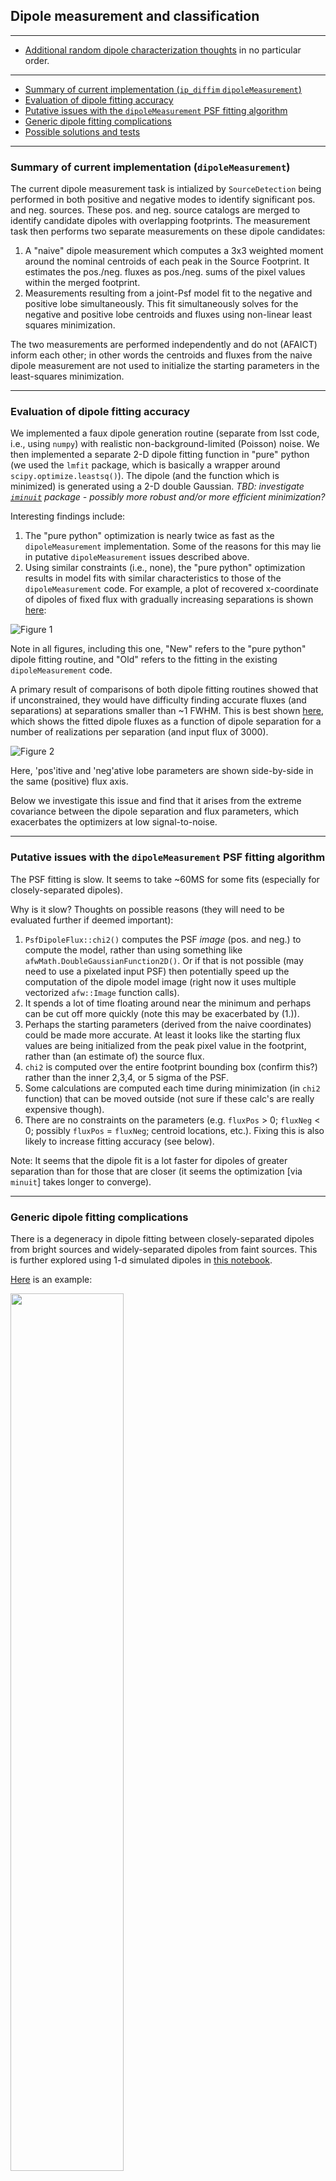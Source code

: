 ## Dipole measurement and classification
---
* [Additional random dipole characterization thoughts](README.md) in no particular order.

---

- [Summary of current implementation (`ip_diffim` `dipoleMeasurement`)](#summary-of-current-implementation-ip_diffim)
- [Evaluation of dipole fitting accuracy](#evaluation-of-dipole-fitting-accuracy)
- [Putative issues with the `dipoleMeasurement` PSF fitting algorithm](#putative-issues-with-the-ip_diffim-psf-fitting-algorithm)
- [Generic dipole fitting complications](#generic-dipole-fitting-complications)
- [Possible solutions and tests](#possible-solutions-and-tests)

---

### Summary of current implementation (`dipoleMeasurement`)

The current dipole measurement task is intialized by `SourceDetection` being performed in both positive and negative modes to identify significant pos. and neg. sources. These pos. and neg. source catalogs are merged to identify candidate dipoles with overlapping footprints. The measurement task then performs two separate measurements on these dipole candidates:

1. A "naive" dipole measurement which computes a 3x3 weighted moment around the nominal centroids of each peak in the Source Footprint. It estimates the pos./neg. fluxes as pos./neg. sums of the pixel values within the merged footprint.
2. Measurements resulting from a joint-Psf model fit to the negative and positive lobe simultaneously. This fit simultaneously solves for the negative and positive lobe centroids and fluxes using non-linear
least squares minimization.

The two measurements are performed independently and do not (AFAICT) inform each other; in other words the centroids and fluxes from the naive dipole measurement are not used to initialize the starting parameters in the least-squares minimization.

---
### Evaluation of dipole fitting accuracy

We implemented a faux dipole generation routine (separate from lsst code, i.e., using `numpy`) with realistic non-background-limited (Poisson) noise. We then implemented a separate 2-D dipole fitting function in "pure" python (we used the `lmfit` package, which is basically a wrapper around `scipy.optimize.leastsq()`). The dipole (and the function which is minimized) is generated using a 2-D double Gaussian. *TBD: investigate [`iminuit`](http://nbviewer.jupyter.org/github/iminuit/iminuit/blob/master/tutorial/tutorial.ipynb#) package - possibly more robust and/or more efficient minimization?*

Interesting findings include:

1. The "pure python" optimization is nearly twice as fast as the `dipoleMeasurement` implementation. Some of the reasons for this may lie in putative `dipoleMeasurement` issues described above.
2. Using similar constraints (i.e., none), the "pure python" optimization results in model fits with similar characteristics to those of the `dipoleMeasurement` code. For example, a plot of recovered x-coordinate of dipoles of fixed flux with gradually increasing separations is shown [here](notebooks/7b.%20test%20new%20(fixed!)%20and%20ip_diffim%20dipole%20fitting%20on%20same%20sources-Copy3%20(more%20realistic%20noise)_files/7b.%20test%20new%20(fixed!)%20and%20ip_diffim%20dipole%20fitting%20on%20same%20sources-Copy3%20(more%20realistic%20noise)_20_2.png):

<a name="figure1"></a>
![Figure 1](notebooks/7b.%20test%20new%20(fixed!)%20and%20ip_diffim%20dipole%20fitting%20on%20same%20sources-Copy3%20(more%20realistic%20noise)_files/7b.%20test%20new%20(fixed!)%20and%20ip_diffim%20dipole%20fitting%20on%20same%20sources-Copy3%20(more%20realistic%20noise)_20_2.png)

Note in all figures, including this one, "New" refers to the "pure python" dipole fitting routine, and "Old" refers to the fitting in the existing `dipoleMeasurement` code.

A primary result of comparisons of both dipole fitting routines showed that if unconstrained, they would have difficulty finding accurate fluxes (and separations) at separations smaller than ~1 FWHM. This is best shown [here](notebooks/7b.%20test%20new%20(fixed!)%20and%20ip_diffim%20dipole%20fitting%20on%20same%20sources-Copy3%20(more%20realistic%20noise)_files/7b.%20test%20new%20(fixed!)%20and%20ip_diffim%20dipole%20fitting%20on%20same%20sources-Copy3%20(more%20realistic%20noise)_23_1.png), which shows the fitted dipole fluxes as a function of dipole separation for a number of realizations per separation (and input flux of 3000).

<a name="figure2"></a>
![Figure 2](notebooks/7b.%20test%20new%20(fixed!)%20and%20ip_diffim%20dipole%20fitting%20on%20same%20sources-Copy3%20(more%20realistic%20noise)_files/7b.%20test%20new%20(fixed!)%20and%20ip_diffim%20dipole%20fitting%20on%20same%20sources-Copy3%20(more%20realistic%20noise)_23_1.png)

Here, 'pos'itive and 'neg'ative lobe parameters are shown side-by-side in the same (positive) flux axis.

Below we investigate this issue and find that it arises from the extreme covariance between the dipole separation and flux parameters, which exacerbates the optimizers at low signal-to-noise.

---

### Putative issues with the `dipoleMeasurement` PSF fitting algorithm

The PSF fitting is slow. It seems to take ~60MS for some fits (especially for closely-separated dipoles).

Why is it slow? Thoughts on possible reasons (they will need to be evaluated further if deemed important):

1. `PsfDipoleFlux::chi2()` computes the PSF *image* (pos. and neg.) to compute the model, rather than using something like `afwMath.DoubleGaussianFunction2D()`. Or if that is not possible (may need to use a pixelated input PSF) then potentially speed up the computation of the dipole model image (right now it uses multiple vectorized `afw::Image` function calls).
2. It spends a lot of time floating around near the minimum and perhaps can be cut off more quickly (note this may be exacerbated by (1.)).
3. Perhaps the starting parameters (derived from the naive coordinates) could be made more accurate. At least it looks like the starting flux values are being initialized from the peak pixel value in the footprint, rather than (an estimate of) the source flux.
4. `chi2` is computed over the entire footprint bounding box (confirm this?) rather than the inner 2,3,4, or 5 sigma of the PSF.
5. Some calculations are computed each time during minimization (in `chi2` function) that can be moved outside (not sure if these calc's are really expensive though).
6. There are no constraints on the parameters (e.g. `fluxPos` > 0; `fluxNeg` < 0; possibly `fluxPos` = `fluxNeg`; centroid locations, etc.). Fixing this is also likely to increase fitting accuracy (see below).

Note: It seems that the dipole fit is a lot faster for dipoles of greater separation than for those that are closer (it seems the optimization [via `minuit`] takes longer to converge).

---

### Generic dipole fitting complications

There is a degeneracy in dipole fitting between closely-separated dipoles from bright sources and widely-separated dipoles from faint sources. This is further explored using 1-d simulated dipoles in [this notebook](notebooks/8a.%20simple%201d%20dipole%20plotting%20-%20more%20realistic%20noise.ipynb).

[Here](notebooks/8a.%20simple%201d%20dipole%20plotting%20-%20more%20realistic%20noise_files/8a.%20simple%201d%20dipole%20plotting%20-%20more%20realistic%20noise_4_0.png) is an example:

<!--
![Figure 1](notebooks/8a.%20simple%201d%20dipole%20plotting%20-%20more%20realistic%20noise_files/simple%201d%20dipole%20plotting%20-%20more%20realistic%20noise_4_0.png)
-->
<a name="figure3"></a>
<img src="notebooks/8a.%20simple%201d%20dipole%20plotting%20-%20more%20realistic%20noise_files/8a.%20simple%201d%20dipole%20plotting%20-%20more%20realistic%20noise_4_0.png" width="60%">

There are many such examples, and this strong covariance between amplitude (or flux) and dipole separation is most easiest shown by plotting error contours from a [least-squares fit to simulated 1-d dipole data](notebooks/8a.%20simple%201d%20dipole%20plotting%20-%20more%20realistic%20noise_files/8a.%20simple%201d%20dipole%20plotting%20-%20more%20realistic%20noise_7_2.png):

<!--
![Figure2](notebooks/8a.%20simple%201d%20dipole%20plotting%20-%20more%20realistic%20noise_files/simple%201d%20dipole%20plotting%20-%20more%20realistic%20noise_7_2.png)
-->
<a name="figure4"></a>
<img src="notebooks/8a.%20simple%201d%20dipole%20plotting%20-%20more%20realistic%20noise_files/8a.%20simple%201d%20dipole%20plotting%20-%20more%20realistic%20noise_7_2.png" width="60%">

Here are the error contours, where the blue dot indicates the input parameters (used to generate the data), the yellow dot shows the starting parameters for the minimization and the green dot indicates the least-squares parameters:

<a name="figure5"></a>
<img src="notebooks/8a.%20simple%201d%20dipole%20plotting%20-%20more%20realistic%20noise_files/8a.%20simple%201d%20dipole%20plotting%20-%20more%20realistic%20noise_8_2.png" width="60%">

#### Possible solutions and tests

This degeneracy is a big problem if we are going to fit dipole parameters using the subtracted data alone. Three possible solutions are:

1. Use starting parameters and parameter bounds based on measurements from the pre-subtracted images (obs. and template) to constrain the dipole fit.
2. Include the pre-subtracted image data in the fit to constrain the minimization.
3. A combination of (1.) and (2.).

It is noted that these solutions will not help in cases of dipoles detected on top of bright backgrounds (or backgrounds with large gradients), such as cases of a faint dipole superimposed on a bright-ish background galaxy. But these cases will be rare, and I believe we can adjust the weighting of the pre-subtracted image data (i.e., in [2] above) to compensate (see below).

As an example, I performed a fit to the same data as shown above, but included the "pre-subtracted" data as two additional planes. In this example, I chose to down-weight the pre-subtracted data points to 1/20th (5%) of the subtracted data points for the least-squares fit. The resulting contours are [here](notebooks/8a.%20simple%201d%20dipole%20plotting%20-%20more%20realistic%20noise_files/8a.%20simple%201d%20dipole%20plotting%20-%20more%20realistic%20noise_16_1.png):

<a name="figure6"></a>
<img src="notebooks/8a.%20simple%201d%20dipole%20plotting%20-%20more%20realistic%20noise_files/8a.%20simple%201d%20dipole%20plotting%20-%20more%20realistic%20noise_16_1.png" width="60%">

Unsurprisingly, including the original data serves to significantly constrain the fit and reduce the degeneracy.

I believe that this is a possible way forward in the dipole characterization task in `dipoleMeasurement`. The primary drawback is if the source falls on a bright background or a background with a steep gradient - which is what we do the `imDiff` for anyway. This will also require passing the two pre-subtraction planes (and their variance planes) to the dipole characterization task.

*Recommendation:* Test the dipole fitting including using the additional (pre-subtraction) data planes, including simulating bright and steep-gradient backgrounds. Investigate the tolerance of very low weighting (5 to 10%) on the pre-subtraction planes in order to ensure that we are "mostly" fitting on the imDiff plane.

-

This same degeneracy is seen in simulated 2-d dipoles, as shown in [this notebook](notebooks/7c.%20dipole%20fit%20error%20contours.ipynb). First, a brief overview. Here is [a simulated 2-d dipole](notebooks/7c.%20dipole%20fit%20error%20contours_files/7c.%20dipole%20fit%20error%20%20contours_10_3.png) and the footprints for positive and negative detected sources in the image:

<a name="figure7"></a>
![Figure 7](notebooks/7c.%20dipole%20fit%20error%20contours_files/7c.%20dipole%20fit%20error%20contours_10_3.png)

and here is the [least-squares model fit and residuals](notebooks/7c.%20dipole%20fit%20error%20contours_files/7c.%20dipole%20fit%20error%20contours_10_4.png):

<a name="figure8"></a>
![Figure 8](notebooks/7c.%20dipole%20fit%20error%20contours_files/7c.%20dipole%20fit%20error%20contours_10_4.png)

A contour plot of confidence interval contours shows a similar degeneracy as that described above, here between dipole flux and x-coordinate of the positive dipole lobe (below, left). This is also seen in the covariance between x- and y-coordinate of the positive lobe centroid, which points generally toward the dipole centroid (below, right):

<a name="figure9"></a>
<img src="notebooks/7c.%20dipole%20fit%20error%20contours_files/7c.%20dipole%20fit%20error%20contours_32_1.png" width="50%"><img src="notebooks/7c.%20dipole%20fit%20error%20contours_files/7c.%20dipole%20fit%20error%20contours_31_1.png" width="50%">

These contours look surprisingly similar for fits to closely-separated and widely-separated dipoles of (otherwise) similar parameterization (see the [notebook](notebooks/7c.%20dipole%20fit%20error%20contours.ipynb) for more).

After updating the dipole fit code to include the pre-subtraction images (again with 5% weighting), as shown in [this notebook](notebooks/8b.%20include%20down-weighted%20pre-subtraction%20image%20%22planes%22%20to%20constrain%202-d%20dipole%20fit.ipynb), the fits once again improves. 

<!--Here is the original result:

<a name="figure11"></a>
<img src="notebooks/8b.%20include%20down-weighted%20pre-subtraction%20image%20%22planes%22%20to%20constrain%202-d%20dipole%20fit_files/8b.%20include%20down-weighted%20pre-subtraction%20image%20%22planes%22%20to%20constrain%202-d%20dipole%20fit_39_2.png" width="50%"><img src="notebooks/8b.%20include%20down-weighted%20pre-subtraction%20image%20%22planes%22%20to%20constrain%202-d%20dipole%20fit_files/8b.%20include%20down-weighted%20pre-subtraction%20image%20%22planes%22%20to%20constrain%202-d%20dipole%20fit_40_2.png" width="50%">
-->

The new (constrained) result, fitting to the same simulated dipole data (note the difference in axis limits):

<a name="figure12"></a>
<img src="notebooks/8b.%20include%20down-weighted%20pre-subtraction%20image%20%22planes%22%20to%20constrain%202-d%20dipole%20fit_files/8b.%20include%20down-weighted%20pre-subtraction%20image%20%22planes%22%20to%20constrain%202-d%20dipole%20fit_42_2.png" width="50%"><img src="notebooks/8b.%20include%20down-weighted%20pre-subtraction%20image%20%22planes%22%20to%20constrain%202-d%20dipole%20fit_files/8b.%20include%20down-weighted%20pre-subtraction%20image%20%22planes%22%20to%20constrain%202-d%20dipole%20fit_43_2.png" width="50%">

Adding the constraining data to the fit unsurprisingly improves the flux fits for a variety of dipole separations (the figure [below](notebooks/8b.%20include%20down-weighted%20pre-subtraction%20image%20%22planes%22%20to%20constrain%202-d%20dipole%20fit_files/8b.%20include%20down-weighted%20pre-subtraction%20image%20%22planes%22%20to%20constrain%202-d%20dipole%20fit_21_1.png) may be compared with the similar one shown [above](#figure2), generated without any constraint).

<a name="figure13"></a>
![Figure 13](notebooks/8b.%20include%20down-weighted%20pre-subtraction%20image%20%22planes%22%20to%20constrain%202-d%20dipole%20fit_files/8b.%20include%20down-weighted%20pre-subtraction%20image%20%22planes%22%20to%20constrain%202-d%20dipole%20fit_21_1.png)

---

*Additional recommendations and tests*:

1. complete refactoring of existing `dipoleMeasurement` code.
2. investigate the robustness of this updated fitting method, including variable backgrounds (with large gradients) that are removed in the image difference but bright and noisy in the template/science images.
2. investigate adding these constraints to the existing `dipoleMeasurement` code, including parameter windowing. *This will require refactoring of `diffIm` code to pass pre-subtraction images to `dipoleMeasurement`*.
